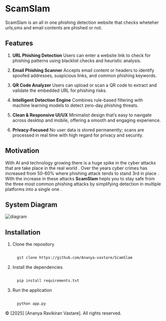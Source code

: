 # ScamSlam

ScamSlam is an all in one phishing detection website that checks wheteher urls,sms and email contents are phished or not.

## Features
1. **URL Phishing Detection**
Users can enter a website link to check for phishing patterns using blacklist checks and heuristic analysis.

2. **Email Phishing Scanner**
Accepts email content or headers to identify spoofed addresses, suspicious links, and common phishing keywords.

3. **QR Code Analyzer**
Users can upload or scan a QR code to extract and validate the embedded URL for phishing risks.

4. **Intelligent Detection Engine**
Combines rule-based filtering with machine learning models to detect zero-day phishing threats.

5. **Clean & Responsive UI/UX**
Minimalist design that’s easy to navigate across desktop and mobile, offering a smooth and engaging experience.

6. **Privacy-Focused**
No user data is stored permanently; scans are processed in real time with high regard for privacy and security.

## Motivation 
With AI and technology growing there is a huge spike in the cyber attacks that are take place in the real world . Over the years cyber crimes has increased from 50-60% where phishing attack tends to stand 3rd in place . With the increase in these attacks **ScamSlam** hepls you to stay safe from the three most common phishing attacks by simplifying detection in multiple platforms into a single one .

## System Diagram
![diagram](https://github.com/user-attachments/assets/0f11503f-0475-46dd-8843-04c6579b5236)

## Installation 

1. Clone the repository
   
   ```markdown
   
     git clone https://github.com/Ananya-vastare/ScamSlam
3. Install the dependencies

   ```markdown
   
     pip install requirements.txt
5. Run the application

   ```markdown
   
     python app.py

   
© [2025] [Ananya Ravikiran Vastare]. All rights reserved.

